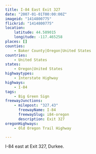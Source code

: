```yaml
---
title: I-84 East Exit 327
date: "2007-01-01T00:00:00Z"
imageid: "1414800775"
flickrid: "1414800775"
location:
    latitude: 44.589015
    longitude: -117.465258
places: []
counties:
    - Baker County|Oregon|United States
countries:
    - United States
states:
    - Oregon|United States
highwaytypes:
    - Interstate Highway
highways:
    - I-84
tags:
    - Big Green Sign
freewayJunctions:
    - milepost: "327.43"
      freewayName: I-84
      freewaySlug: i84-oregon
      description: Exit 327
oregonHighways:
    - Old Oregon Trail Highway

---
```

I-84 east at Exit 327, Durkee.
